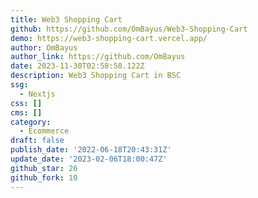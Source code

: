 ```yaml
---
title: Web3 Shopping Cart
github: https://github.com/OmBayus/Web3-Shopping-Cart
demo: https://web3-shopping-cart.vercel.app/
author: OmBayus
author_link: https://github.com/OmBayus
date: 2023-11-30T02:58:58.122Z
description: Web3 Shopping Cart in BSC
ssg:
  - Nextjs
css: []
cms: []
category:
  - Ecommerce
draft: false
publish_date: '2022-06-18T20:43:31Z'
update_date: '2023-02-06T18:00:47Z'
github_star: 26
github_fork: 10
---
```

